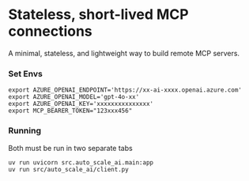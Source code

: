 # Stateless, short-lived MCP connections

A minimal, stateless, and lightweight way to build remote MCP servers.


### Set Envs
```
export AZURE_OPENAI_ENDPOINT='https://xx-ai-xxxx.openai.azure.com'
export AZURE_OPENAI_MODEL='gpt-4o-xx'
export AZURE_OPENAI_KEY='xxxxxxxxxxxxxxx'
export MCP_BEARER_TOKEN="123xxx456"
```

### Running
Both must be run in two separate tabs
```
uv run uvicorn src.auto_scale_ai.main:app
uv run src/auto_scale_ai/client.py
```

